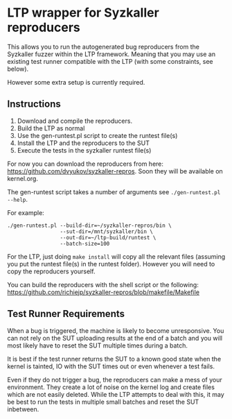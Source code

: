 # LTP wrapper for Syzkaller reproducers

This allows you to run the autogenerated bug reproducers from the Syzkaller
fuzzer within the LTP framework. Meaning that you may use an existing test
runner compatible with the LTP (with some constraints, see below).

However some extra setup is currently required.

## Instructions

1. Download and compile the reproducers.
2. Build the LTP as normal
3. Use the gen-runtest.pl script to create the runtest file(s)
4. Install the LTP and the reproducers to the SUT
5. Execute the tests in the syzkaller runtest file(s)

For now you can download the reproducers from here:
https://github.com/dvyukov/syzkaller-repros. Soon they will be available on
kernel.org.

The gen-runtest script takes a number of arguments see `./gen-runtest.pl
--help`.

For example:
```
./gen-runtest.pl --build-dir=~/syzkaller-repros/bin \
	             --sut-dir=/mnt/syzkaller/bin \
                 --out-dir=~/ltp-build/runtest \
				 --batch-size=100
```

For the LTP, just doing `make install` will copy all the relevant files
(assuming you put the runtest file(s) in the runtest folder). However you will
need to copy the reproducers yourself.

You can build the reproducers with the shell script or the following:
https://github.com/richiejp/syzkaller-repros/blob/makefile/Makefile

## Test Runner Requirements

When a bug is triggered, the machine is likely to become unresponsive. You can
not rely on the SUT uploading results at the end of a batch and you will most
likely have to reset the SUT multiple times during a batch.

It is best if the test runner returns the SUT to a known good state when the
kernel is tainted, IO with the SUT times out or even whenever a test fails.

Even if they do not trigger a bug, the reproducers can make a mess of your
environment. They create a lot of noise on the kernel log and create files
which are not easily deleted. While the LTP attempts to deal with this, it may
be best to run the tests in multiple small batches and reset the SUT
inbetween.

